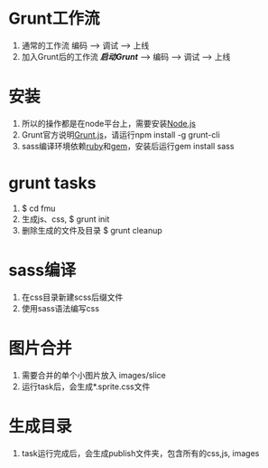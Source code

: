 # Grunt工作流 #
1. 通常的工作流 编码 --> 调试 --> 上线
2. 加入Grunt后的工作流  ***启动Grunt*** --> 编码 --> 调试 --> 上线


# 安装 #
1. 所以的操作都是在node平台上，需要安装[Node.js](http://www.nodejs.org/)
2. Grunt官方说明[Grunt.js](http://gruntjs.com/)，请运行npm install -g grunt-cli
3. sass编译环境依赖[ruby](https://www.ruby-lang.org/zh_cn/downloads/)和[gem](http://rubygems.org/pages/download)，安装后运行gem install sass


# grunt tasks #
1. $ cd fmu
2. 生成js、css, $ grunt init
3. 删除生成的文件及目录 $ grunt cleanup

# sass编译 #
1. 在css目录新建scss后缀文件
2. 使用sass语法编写css


# 图片合并 #
1. 需要合并的单个小图片放入 images/slice
2. 运行task后，会生成*.sprite.css文件

# 生成目录 #
1. task运行完成后，会生成publish文件夹，包含所有的css,js, images 